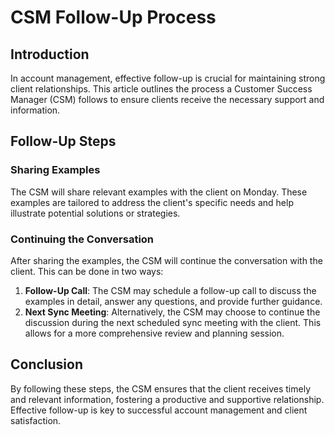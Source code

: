 # CSM Follow-Up Process

## Introduction

In account management, effective follow-up is crucial for maintaining strong client relationships. This article outlines the process a Customer Success Manager (CSM) follows to ensure clients receive the necessary support and information.

## Follow-Up Steps

### Sharing Examples

The CSM will share relevant examples with the client on Monday. These examples are tailored to address the client's specific needs and help illustrate potential solutions or strategies.

### Continuing the Conversation

After sharing the examples, the CSM will continue the conversation with the client. This can be done in two ways:

1. **Follow-Up Call**: The CSM may schedule a follow-up call to discuss the examples in detail, answer any questions, and provide further guidance.
2. **Next Sync Meeting**: Alternatively, the CSM may choose to continue the discussion during the next scheduled sync meeting with the client. This allows for a more comprehensive review and planning session.

## Conclusion

By following these steps, the CSM ensures that the client receives timely and relevant information, fostering a productive and supportive relationship. Effective follow-up is key to successful account management and client satisfaction.